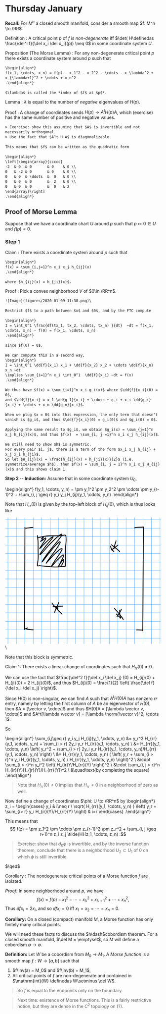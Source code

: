 # Thursday January

**Recall:**
For $M^n$ a closed smooth manifold, consider a smooth map $f: M^n \to \RR$.

Definition
: A critical point $p$ of $f$ is *non-degenerate* iff $\det( H\definedas \frac{\del^i f}{\del x_i \del x_j}(p)) \neq 0$ in some coordinate system $U$.


Proposition (The Morse Lemma)
:   For any non-degenerate critical point $p$ there exists a coordinate system around $p$ such that

    \begin{align*}
    f(x_1, \cdots, x_n) = f(p) - x_1^2 - x_2^2 - \cdots - x_\lambda^2 + x_{\lambda+1}^2 + \cdots + x_n^2
    .\end{align*}

    $\lambda$ is called the *index of $f$ at $p$*.

Lemma
: $\lambda$ is equal to the number of *negative* eigenvalues of $H(p)$.

Proof
:   A change of coordinates sends $H(p) \to A^t H(p) A$, which (exercise) has the same number of positive and negative values.

    > Exercise: show this assuming that $A$ is invertible and not necessarily orthogonal.
    > Use the fact that $A^t H A$ is diagonalizable.

    This means that $f$ can be written as the quadratic form

    \begin{align*}
    \left[\begin{array}{ccccc}
    -2  & 0  & 0       & 0    & 0 \\
    0   & -2 & 0       & 0    & 0 \\
    0   & 0  & \ddots  &  0   & 0 \\
    0   & 0  & 0       &  2   & 0 \\
    0   & 0  & 0       &  0   & 2
    \end{array}\right]
    .\end{align*}

## Proof of Morse Lemma
Suppose that we have a coordinate chart $U$ around $p$ such that $p\mapsto 0\in U$ and $f(p) = 0$.


### Step 1
Claim
:   There exists a coordinate system around $p$ such that

    \begin{align*}
    f(x) = \sum_{i,j=1}^n x_i x_j h_{ij}(x)
    ,\end{align*}

    where $h_{ij}(x) = h_{ji}(x)$.

Proof
:   Pick a convex neighborhood $V$ of $0\in \RR^n$.

    ![Image](figures/2020-01-09-11:38.png)\

    Restrict $f$ to a path between $x$ and $0$, and by the FTC compute

    \begin{align*}
    I = \int_0^1 \frac{df(tx_1, tx_2, \cdots, tx_n) }{dt}  ~dt = f(x_1, \cdots, x_n) - f(0) = f(x_1, \cdots, x_n)
    .\end{align*}

    since $f(0) = 0$.

    We can compute this in a second way,
    \begin{align*}
    I = \int_0^1 \dd{f}{x_1} x_1 + \dd{f}{x_2} x_2 + \cdots \dd{f}{x_n} x_n ~dt
    \implies \sum_{i=1}^n x_i \int_0^1  \dd{f}{x_i} ~dt = f(x)
    .\end{align*}

    We thus have $f(x) = \sum_{i=1}^n x_i g_i(x)$ where $\dd{f}{x_i}(0) = 0$,
    and $\dd{f}{x_i} = x_1 \dd{g_1}{x_i} + \cdots + g_i + x_i \dd{g_i}{x_i} + \cdots + x_n \dd{g_n}{x_i}$.

    When we plug $x = 0$ into this expression, the only term that doesn't vanish is $g_i$, and thus $\dd{f}{x_i}(0) = g_i(0)$ and $g_i(0) = 0$.

    Applying the same result to $g_i$, we obtain $g_i(x) = \sum_{j=1}^n x_j h_{ij}(x)$, and thus $f(x)  = \sum_{i, j =1}^n x_i x_j h_{ij}(x)$.

    We still need to show $h$ is symmetric.
    For every pair $i, j$, there is a term of the form $x_i x_j h_{ij} + x_j x_i h_{ji}$.
    So let $H_{ij}(x) = \frac{h_{ij}(x) + h_{ji}(x)}{2}$ (i.e. symmetrize/average $h$), then $f(x) = \sum_{i, j = 1}^n x_i x_j H_{ij}(x)$ and this shows claim 1.


**Step 2 -- Induction:**
Assume that in some coordinate system $U_0$,

\begin{align*}
f(y_1, \cdots, y_n) = \pm y_1^2 \pm y_2^2 \pm \cdots \pm y_{r-1}^2 + \sum_{i, j \geq r} y_i y_j H_{ij}(y_1, \cdots, y_n)
.\end{align*}


Note that $H_{rr}(0)$ is given by the top-left block of $H_{ij}(0)$, which is thus looks like

![Image](figures/2020-01-09-11:41.png)\

Note that this block is symmetric.

Claim 1:
There exists a linear change of coordinates such that $H_{rr}(0) \neq 0$.

We can use the fact that $\frac{\del^2 f}{\del x_i \del x_j} (0) = H_{ij}(0) + H_{ji}(0) = 2 H_{ij}(0)$, and thus $H_{ij}(0) = \frac{1}{2} \left( \frac{\del f}{\del x_i \del x_j} \right)$.

Since $H(0)$ is non-singular, we can find $A$ such that $A^t H(0) A$ has nonzero $rr$ entry, namely by letting the first column of $A$ be an eigenvector of $H(0)$, then $A = [\vector v, \cdots]$ and thus $H(0)A = [\lambda \vector v, \cdots]$ and $A^t[\lambda \vector v] = [\lambda \norm{\vector v}^2, \cdots ]$.

So

\begin{align*}
\sum_{i,j\geq r} y_i y_j H_{ij}(y_1, \cdots, y_n)
&= y_r^2 H_{rr}(y_1, \cdots, y_n) + \sum_{i > r} 2y_i y_r H_{ir}(y_1, \cdots, y_n) \\
&= H_{rr}(y_1, \cdots, y_n) \left(
y_r^2 + \sum_{i > r} 2y_i y_r H_{ir}(y_1, \cdots, y_n)/H_{rr}(y_1, \cdots, y_n)
\right) \\
&= H_{rr}(y_1, \cdots, y_n) (
\left( y_r + \sum_{i > r}^n y_i H_{ir}(y_1, \cdots, y_n) / H_{rr}(y_1, \cdots, y_n) \right)^2 \\
&\cdot \sum_{i > r}^n y_i^2 \left( H_{ir}Y/H_{rr}(Y) \right)^2 \\
&\cdot \sum_{i, j > r}^n H_{ir}(Y)H_{jr}(Y)/H_{rr}(Y))^2 \\
&\quad\text{by completing the square}
.\end{align*}

> Note that $H_{rr}(0) \neq 0$ implies that $H_{rr} \neq 0$ in a neighborhood of zero as well.

Now define a change of coordinates $\phi: U \to \RR^n$ by
\begin{align*}
z_i = \begin{cases}
y_i & i\neq r \\
\sqrt{ H_{rr}(y_1, \cdots, y_n) } \left( y_r + \sum_{i> r} y_i H_{ir}(Y)/H_{rr}(Y) \right) & i=r
\end{cases}
.\end{align*}

This means that
$$
f(z) = \pm z_1^2 \pm \cdots \pm z_{r-1}^2 \pm z_r^2 + \sum_{i, j \geq r+1}^n z_i z_j \tilde{H}(z_1, \cdots, z_n)
.$$

> Exercise: show that $d_0\phi$ is invertible, and by the inverse function theorem, conclude that there is a neighborhood $U_2 \subset U_1$ of 0 on which $\phi$ is still invertible.

$\qed$

Corollary
: The nondegenerate critical points of a Morse function $f$ are isolated.

*Proof:*
In some neighborhood around $p$, we have
$$
f(x) = f(p) - x_1^2 - \cdots - x_\lambda^2 + x_{\lambda + 1}^2 + \cdots + x_n^2
,$$
Thus $\dd{f}{x_i} = 2x_i$, and so $\dd{f}{x_i} = 0$ iff $x_1 = x_2 = \cdots = x_n = 0$.

**Corollary:**
On a closed (compact) manifold $M$, a Morse function has only finitely many critical points.

We will need these facts to discuss the $h\dash$cobordism theorem.
For a closed smooth manifold, $\del M = \emptyset$, so $M$ will define a cobordism $\emptyset \to \emptyset$.

**Definition:**
Let $W$ be a cobordism from $M_0 \to M_1$.
A *Morse function* is a smooth map $f: W\to [a, b]$ such that

1. $f\inv(a) = M_0$ and $f\inv(b) = M_1$,
2. All critical points of $f$ are non-degenerate and contained in $\mathrm{int}(W) \definedas W\setminus \del W$.

> So $f$ is equal to the endpoints only on the boundary.

> Next time: existence of Morse functions. This is a fairly restrictive notion, but they are dense in the $C^2$ topology on (?).
